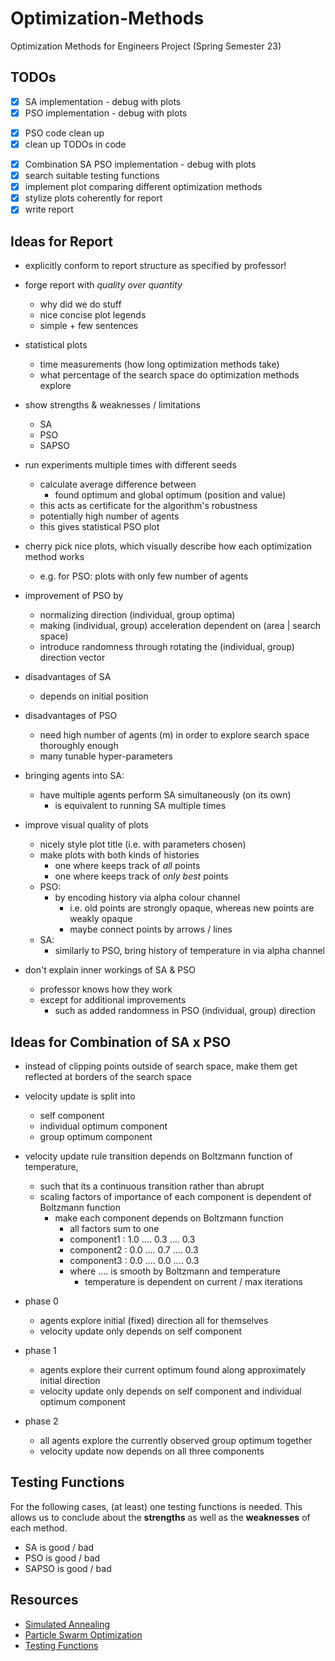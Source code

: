 # Optimization-Methods

Optimization Methods for Engineers Project (Spring Semester 23)

## TODOs

* [x] SA implementation - debug with plots
* [x] PSO implementation - debug with plots
- [x] PSO code clean up
- [x] clean up TODOs in code
* [x] Combination SA PSO implementation - debug with plots
* [x] search suitable testing functions
* [x] implement plot comparing different optimization methods
* [x] stylize plots coherently for report
* [x] write report

## Ideas for Report

- explicitly conform to report structure as specified by professor!
- forge report with *quality over quantity*
    - why did we do stuff 
    - nice concise plot legends
    - simple + few sentences

- statistical plots
    - time measurements (how long optimization methods take)
    - what percentage of the search space do optimization methods explore

- show strengths & weaknesses / limitations
    - SA
    - PSO
    - SAPSO

- run experiments multiple times with different seeds
    - calculate average difference between 
        - found optimum and global optimum (position and value)
    - this acts as certificate for the algorithm's robustness
    - potentially high number of agents
    - this gives statistical PSO plot 

- cherry pick nice plots, which visually describe how each optimization method works
    - e.g. for PSO: plots with only few number of agents

- improvement of PSO by
    - normalizing direction (individual, group optima)
    - making (individual, group) acceleration dependent on (area | search space)
    - introduce randomness through rotating the (individual, group) direction vector

- disadvantages of SA
    - depends on initial position

- disadvantages of PSO
    - need high number of agents (m) in order to explore search space thoroughly enough
    - many tunable hyper-parameters

- bringing agents into SA:
    - have multiple agents perform SA simultaneously (on its own)
        - is equivalent to running SA multiple times

- improve visual quality of plots 
    - nicely style plot title (i.e. with parameters chosen)
    - make plots with both kinds of histories
        - one where keeps track of _all_ points
        - one where keeps track of _only best_ points
    - PSO:
        - by encoding history via alpha colour channel
            - i.e. old points are strongly opaque, whereas new points are weakly opaque
            - maybe connect points by arrows / lines
    - SA:
        - similarly to PSO, bring history of temperature in via alpha channel

- don't explain inner workings of SA & PSO
    - professor knows how they work
    - except for additional improvements 
        - such as added randomness in PSO (individual, group) direction

## Ideas for Combination of SA x PSO

- instead of clipping points outside of search space, make them get reflected at borders of the search space

- velocity update is split into
    - self component
    - individual optimum component
    - group optimum component

- velocity update rule transition depends on Boltzmann function of temperature, 
    - such that its a continuous transition rather than abrupt
    - scaling factors of importance of each component is dependent of Boltzmann function
        - make each component depends on Boltzmann function 
            - all factors sum to one
            - component1 : 1.0 .... 0.3 .... 0.3
            - component2 : 0.0 .... 0.7 .... 0.3
            - component3 : 0.0 .... 0.0 .... 0.3
            - where .... is smooth by Boltzmann and temperature
                - temperature is dependent on current / max iterations

- phase 0
    - agents explore initial (fixed) direction all for themselves
    - velocity update only depends on self component

- phase 1
    - agents explore their current optimum found along approximately initial direction
    - velocity update only depends on self component and individual optimum component

- phase 2 
    - all agents explore the currently observed group optimum together 
    - velocity update now depends on all three components

## Testing Functions

For the following cases, (at least) one testing functions is needed.
This allows us to conclude about the **strengths** as well as the **weaknesses** of each method.

- SA is good / bad
- PSO is good / bad
- SAPSO is good / bad

## Resources

- [Simulated Annealing](https://en.wikipedia.org/wiki/Simulated_annealing)
- [Particle Swarm Optimization](https://en.wikipedia.org/wiki/Particle_swarm_optimization)
- [Testing Functions](https://en.wikipedia.org/wiki/Test_functions_for_optimization)


